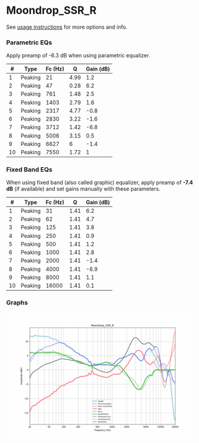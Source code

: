# Moondrop_SSR_R
See [usage instructions](https://github.com/jaakkopasanen/AutoEq#usage) for more options and info.

### Parametric EQs
Apply preamp of -6.3 dB when using parametric equalizer.

|   # | Type    |   Fc (Hz) |    Q |   Gain (dB) |
|-----|---------|-----------|------|-------------|
|   1 | Peaking |        21 | 4.99 |         1.2 |
|   2 | Peaking |        47 | 0.28 |         6.2 |
|   3 | Peaking |       761 | 1.48 |         2.5 |
|   4 | Peaking |      1403 | 2.79 |         1.6 |
|   5 | Peaking |      2317 | 4.77 |        -0.8 |
|   6 | Peaking |      2830 | 3.22 |        -1.6 |
|   7 | Peaking |      3712 | 1.42 |        -6.8 |
|   8 | Peaking |      5006 | 3.15 |         0.5 |
|   9 | Peaking |      6627 | 6    |        -1.4 |
|  10 | Peaking |      7550 | 1.72 |         1   |

### Fixed Band EQs
When using fixed band (also called graphic) equalizer, apply preamp of **-7.4 dB** (if available) and set gains manually with these parameters.

|   # | Type    |   Fc (Hz) |    Q |   Gain (dB) |
|-----|---------|-----------|------|-------------|
|   1 | Peaking |        31 | 1.41 |         6.2 |
|   2 | Peaking |        62 | 1.41 |         4.7 |
|   3 | Peaking |       125 | 1.41 |         3.8 |
|   4 | Peaking |       250 | 1.41 |         0.9 |
|   5 | Peaking |       500 | 1.41 |         1.2 |
|   6 | Peaking |      1000 | 1.41 |         2.8 |
|   7 | Peaking |      2000 | 1.41 |        -1.4 |
|   8 | Peaking |      4000 | 1.41 |        -6.9 |
|   9 | Peaking |      8000 | 1.41 |         1.1 |
|  10 | Peaking |     16000 | 1.41 |         0.1 |

### Graphs
![](./Moondrop_SSR_R.png)
